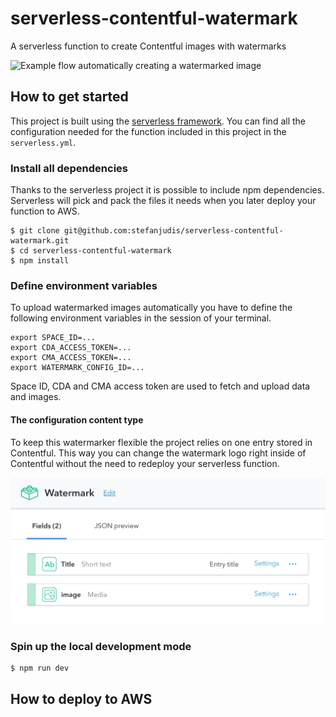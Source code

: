 # serverless-contentful-watermark

A serverless function to create Contentful images with watermarks

![Example flow automatically creating a watermarked image](./example.gif)

## How to get started

This project is built using the [serverless framework](https://www.serverless.com). You can find all the configuration needed for the function included in this project in the `serverless.yml`.

### Install all dependencies

Thanks to the serverless project it is possible to include npm dependencies. Serverless will pick and pack the files it needs when you later deploy your function to AWS.

```
$ git clone git@github.com:stefanjudis/serverless-contentful-watermark.git
$ cd serverless-contentful-watermark
$ npm install
```

### Define environment variables

To upload watermarked images automatically you have to define the following environment variables in the session of your terminal.

```
export SPACE_ID=...
export CDA_ACCESS_TOKEN=...
export CMA_ACCESS_TOKEN=...
export WATERMARK_CONFIG_ID=...
```

Space ID, CDA and CMA access token are used to fetch and upload data and images.

#### The configuration content type

To keep this watermarker flexible the project relies on one entry stored in Contentful. This way you can change the watermark logo right inside of Contentful without the need to redeploy your serverless function.

![Content type controlling the watermark generation](./watermark-type.jpg)

### Spin up the local development mode

```
$ npm run dev
```

## How to deploy to AWS
